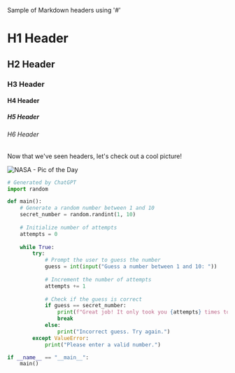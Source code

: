 Sample of Markdown headers using '#'
# H1 Header
## H2 Header
### H3 Header
#### H4 Header
##### H5 Header
###### H6 Header

Now that we've seen headers, let's check out a cool picture!

![NASA - Pic of the Day](https://apod.nasa.gov/apod/image/2403/FullPlantonMoon_Horalek_1022.jpg)

```python
# Generated by ChatGPT
import random

def main():
    # Generate a random number between 1 and 10
    secret_number = random.randint(1, 10)
    
    # Initialize number of attempts
    attempts = 0
    
    while True:
        try:
            # Prompt the user to guess the number
            guess = int(input("Guess a number between 1 and 10: "))
            
            # Increment the number of attempts
            attempts += 1
            
            # Check if the guess is correct
            if guess == secret_number:
                print(f"Great job! It only took you {attempts} times to get that!")
                break
            else:
                print("Incorrect guess. Try again.")
        except ValueError:
            print("Please enter a valid number.")

if __name__ == "__main__":
    main()

```
